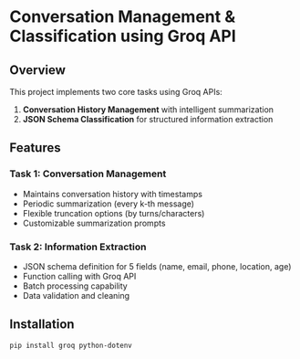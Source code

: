 # Conversation Management & Classification using Groq API

## Overview
This project implements two core tasks using Groq APIs:
1. **Conversation History Management** with intelligent summarization
2. **JSON Schema Classification** for structured information extraction

## Features

### Task 1: Conversation Management
- Maintains conversation history with timestamps
- Periodic summarization (every k-th message)
- Flexible truncation options (by turns/characters)
- Customizable summarization prompts

### Task 2: Information Extraction
- JSON schema definition for 5 fields (name, email, phone, location, age)
- Function calling with Groq API
- Batch processing capability
- Data validation and cleaning

## Installation

```bash
pip install groq python-dotenv